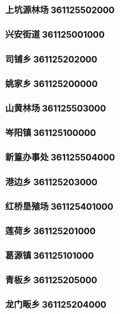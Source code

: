 # 上坑源林场 361125502000
# 兴安街道 361125001000
# 司铺乡 361125202000
# 姚家乡 361125200000
# 山黄林场 361125503000
# 岑阳镇 361125100000
# 新篁办事处 361125504000
# 港边乡 361125203000
# 红桥垦殖场 361125401000
# 莲荷乡 361125201000
# 葛源镇 361125101000
# 青板乡 361125205000
# 龙门畈乡 361125204000
